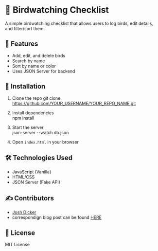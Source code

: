 # 🦉 Birdwatching Checklist

A simple birdwatching checklist that allows users to log birds, edit details, and filter/sort them. 

## 🚀 Features
- Add, edit, and delete birds
- Search by name
- Sort by name or color
- Uses JSON Server for backend

## 🔧 Installation
1. Clone the repo  git clone https://github.com/YOUR_USERNAME/YOUR_REPO_NAME.git

2. Install dependencies  
npm install

3. Start the server  
json-server --watch db.json


4. Open `index.html` in your browser

## 🛠 Technologies Used
- JavaScript (Vanilla)
- HTML/CSS
- JSON Server (Fake API)

## ✍ Contributors
- [Josh Dicker](https://github.com/josdic1)
- correspondign blog post can be found [HERE](https://jd180.hashnode.dev/what-i-learned-in-phase-1-mastering-javascript-and-dom-manipulation)

## 📜 License
MIT License
 

 
 
 
 
 
 
 
 
 
